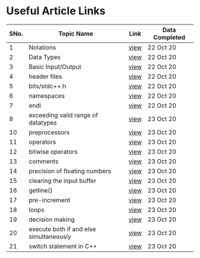 # Useful Article Links

SNo. | Topic Name | Link | Data Completed |
-----|------------|------|----------------|
1 | Notations | [view](https://www.geeksforgeeks.org/writing-first-c-program-hello-world-example/) | 22 Oct 20 |
2 | Data Types | [view](https://www.geeksforgeeks.org/c-data-types/) | 22 Oct 20 | 
3 | Basic Input/Output | [view](http://www.geeksforgeeks.org/basic-input-output-c/) | 22 Oct 20 |
4 | header files | [view](http://www.cplusplus.com/forum/articles/10627/) | 22 Oct 20 | 
5 | bits/stdc++.h | [view](https://www.geeksforgeeks.org/bitsstdc-h-c/) | 22 Oct 20 | 
6 | namespaces | [view](https://www.geeksforgeeks.org/namespace-in-c/) | 22 Oct 20 |
7 | endl | [view](http://www.geeksforgeeks.org/endl-vs-n/) | 22 Oct 20 |
8 | exceeding valid range of datatypes | [view](https://www.geeksforgeeks.org/happen-exceed-valid-range-built-data-types-c/) | 23 Oct 20 |
10 | preprocessors | [view](http://www.geeksforgeeks.org/cc-preprocessors/) | 23 Oct 20 |
11 | operators | [view](http://www.geeksforgeeks.org/operators-c-c/) | 23 Oct 20 |
12 | bitwise operators | [view](https://www.geeksforgeeks.org/bitwise-operators-in-c-cpp/) | 23 Oct 20 | 
13 | comments | [view](https://www.geeksforgeeks.org/comments-in-c-c/) | 23 Oct 20 | 
14 | precision of floating numbers | [view](https://www.geeksforgeeks.org/precision-of-floating-point-numbers-in-c-floor-ceil-trunc-round-and-setprecision/) | 23 Oct 20 |
15 | clearing the input buffer | [view](https://www.geeksforgeeks.org/clearing-the-input-buffer-in-cc/) | 23 Oct 20 | 
16 | getline() | [view](http://www.geeksforgeeks.org/how-to-use-getline-in-c-when-there-are-black-lines-in-input/) | 23 Oct 20 |
17 | pre-increment | [view](http://www.geeksforgeeks.org/g-fact-40/) | 23 Oct 20 |
18 | loops | [view](http://www.geeksforgeeks.org/loops-in-c/) | 23 Oct 20 |
19 | decision making | [view](http://www.geeksforgeeks.org/decision-making-c-c-else-nested-else/) | 23 Oct 20 |
20 | execute both if and else simultaneously | [view](http://www.geeksforgeeks.org/execute-else-statements-cc-simultaneously/) | 23 Oct 20 |
21 | switch statement in C++ | [view](http://www.geeksforgeeks.org/switch-statement-cc/) | 23 Oct 20 |

 
